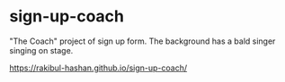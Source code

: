 # sign-up-coach
"The Coach" project of sign up form. The background has a bald singer singing on stage.


https://rakibul-hashan.github.io/sign-up-coach/
